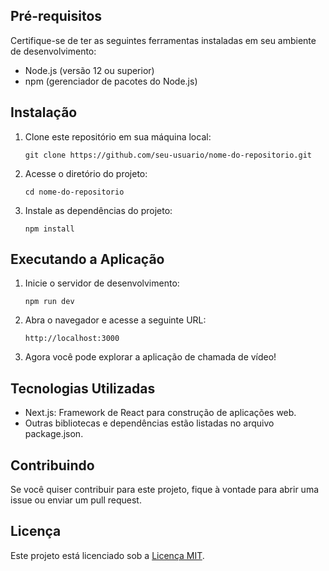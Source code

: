 ## Pré-requisitos

Certifique-se de ter as seguintes ferramentas instaladas em seu ambiente de desenvolvimento:

- Node.js (versão 12 ou superior)
- npm (gerenciador de pacotes do Node.js)

## Instalação

1. Clone este repositório em sua máquina local:

   ```shell
   git clone https://github.com/seu-usuario/nome-do-repositorio.git
   ```

2. Acesse o diretório do projeto:

   ```shell
   cd nome-do-repositorio
   ```

3. Instale as dependências do projeto:

   ```shell
   npm install
   ```

## Executando a Aplicação

1. Inicie o servidor de desenvolvimento:

   ```shell
   npm run dev
   ```

2. Abra o navegador e acesse a seguinte URL:

   ```shell
   http://localhost:3000
   ```

3. Agora você pode explorar a aplicação de chamada de vídeo!

## Tecnologias Utilizadas

- Next.js: Framework de React para construção de aplicações web.
- Outras bibliotecas e dependências estão listadas no arquivo package.json.

## Contribuindo

Se você quiser contribuir para este projeto, fique à vontade para abrir uma issue ou enviar um pull request.

## Licença

Este projeto está licenciado sob a [Licença MIT](LICENSE).

